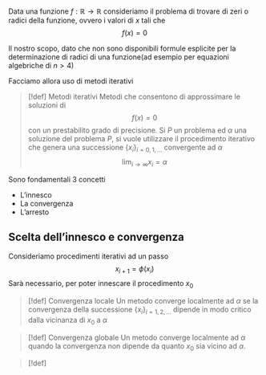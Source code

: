 Data una funzione $f:\mathbb{R}\to \mathbb{R}$ consideriamo il problema di trovare di zeri o radici della funzione, ovvero i valori di $x$ tali che
$$f(x)=0$$

Il nostro scopo, dato che non sono disponibili formule esplicite per la determinazione di radici di una funzione(ad esempio per equazioni algebriche di $n>4$)

Facciamo allora uso di metodi iterativi
>[!def] Metodi iterativi
>Metodi che consentono di approssimare le soluzioni di $$f(x)=0$$ con un prestabilito grado di precisione.
>Si $P$ un problema ed $\alpha$ una soluzione del problema $P$, si vuole utilizzare il procedimento iterativo che genera una successione $\{x_{i}\}_{i=0,1,\ldots}$ convergente ad $\alpha$
>$$\lim_{i\to\infty}x_{i}=\alpha$$


Sono fondamentali 3 concetti
- L’innesco
- La convergenza 
- L’arresto

## Scelta dell’innesco e convergenza
Consideriamo procedimenti iterativi ad un passo
$$x_{i+1}=\phi(x_{i})$$
Sarà necessario, per poter innescare il procedimento $x_{0}$

>[!def] Convergenza locale
>Un metodo converge localmente ad $\alpha$ se la convergenza della successione $\{x_i\}_{i=1,2,\ldots}$ dipende in modo critico dalla vicinanza di $x_{0}$ a $\alpha$

>[!def] Convergenza globale
>Un metodo converge localmente ad $\alpha$ quando la convergenza non dipende da quanto $x_{0}$ sia vicino ad $\alpha$.

>[!def]